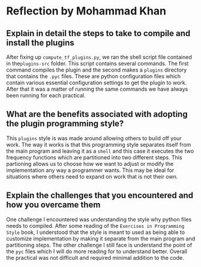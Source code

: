 # Reflection by Mohammad Khan

## Explain in detail the steps to take to compile and install the plugins

After fixing up `compute_tf_plugins.py`, we ran the shell script file contained in the`plugins-src` folder. This script contains several commands. The first command compiles the plugin and the second makes a `plugins` directory that contains the `.pyc` files. These are python configuration files which contain various essential configuration settings to get the plugin to work. After that it was a matter of running the same commands we have always been running for each practical.

## What are the benefits associated with adopting the plugin programming style?

This `plugins` style is was made around allowing others to build off your work. The way it works is that this programming style separates itself from the main program and leaving it as a `shell` and this case it executes the two frequency functions which are partitioned into two different steps. This partioning allows us to choose how we want to adjust or modify the implementation any way a programmer wants. This may be ideal for situations where others need to expand on work that is not their own.

## Explain the challenges that you encountered and how you overcame them

One challenge I encountered was understanding the style why python files needs to compiled. After some reading of the `Exercises in Programming Style` book, I understood that the style is meant to used as being able to customize implementation by making it separate from the main program and partitioning steps. The other challenge I still face is understand the point of the `pyc` files which I will do more reading for to understand better. Overall the practical was not difficult and required minimal addition to the code.
